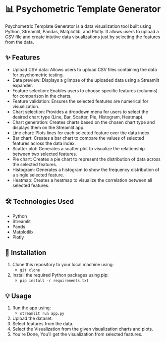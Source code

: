 # 📊 Psychometric Template Generator

Psychometric Template Generator is a data visualization tool built using Python, Streamlit, Pandas, Matplotlib, and Plotly. It allows users to upload a CSV file and create intutive data visualizations just by selecting the features from the data.

## ✨ Features

- Upload CSV data: Allows users to upload CSV files containing the data for psychometric testing.
- Data preview: Displays a glimpse of the uploaded data using a Streamlit expander.
- Feature selection: Enables users to choose specific features (columns) for comparison in the charts.
- Feature validation: Ensures the selected features are numerical for visualization.
- Chart selection: Provides a dropdown menu for users to select the desired chart type (Line, Bar, Scatter, Pie, Histogram, Heatmap).
- Chart generation: Creates charts based on the chosen chart type and displays them on the Streamlit app.
- Line chart: Plots lines for each selected feature over the data index.
- Bar chart: Creates a bar chart to compare the values of selected features across the data index.
- Scatter plot: Generates a scatter plot to visualize the relationship between two selected features.
- Pie chart: Creates a pie chart to represent the distribution of data across the selected features.
- Histogram: Generates a histogram to show the frequency distribution of a single selected feature.
- Heatmap: Creates a heatmap to visualize the correlation between all selected features.

## 🛠️ Technologies Used

- Python
- Streamlit
- Pands
- Matplotlib
- Plotly

## 🚀 Installation

1. Clone this repository to your local machine using:
   - `git clone`
2. Install the required Python packages using pip:
   - `pip install -r requirements.txt`

## 💡 Usage

1. Run the app using:
   - `streamlit run app.py`
2. Upload the dataset.
3. Select features from the data.
4. Select the Visualization from the given visualization charts and plots.
5. You're Done, You'll get the visualization from selected features.
